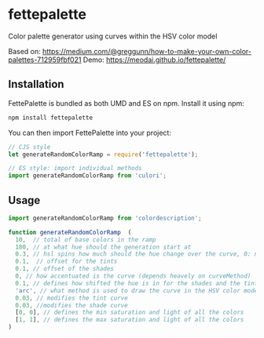 # fettepalette

Color palette generator using curves within the HSV color model

Based on: https://medium.com/@greggunn/how-to-make-your-own-color-palettes-712959fbf021
Demo: https://meodai.github.io/fettepalette/

## Installation

FettePalette is bundled as both UMD and ES on npm. Install it using npm:

```js
npm install fettepalette
```

You can then import FettePalette into your project:

```js
// CJS style
let generateRandomColorRamp = require('fettepalette');

// ES style: import individual methods
import generateRandomColorRamp from 'culori';
```

## Usage

```js
import generateRandomColorRamp from 'colordescription';

function generateRandomColorRamp  (
  10,  // total of base colors in the ramp
  180, // at what hue should the generation start at
  0.3, // hsl spins how much should the hue change over the curve, 0: not at all, 1: one full rainbow
  0.1,  // offset for the tints
  0.1, // offset of the shades
  0, // how accentuated is the curve (depends heavely on curveMethod)
  0.1, // defines how shifted the hue is in for the shades and the tints
  'arc', // what method is used to draw the curve in the HSV color model 
  0.03, // modifies the tint curve
  0.03, //modifies the shade curve
  [0, 0], // defines the min saturation and light of all the colors
  [1, 1], // defines the max saturation and light of all the colors
)
```

